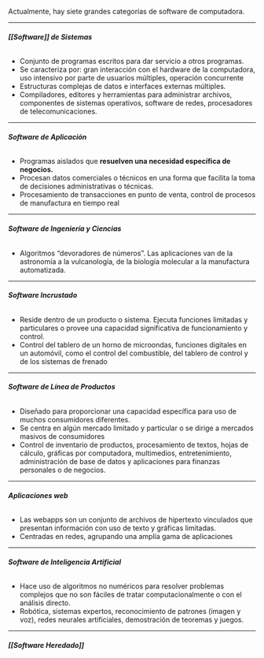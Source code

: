 Actualmente, hay siete grandes categorías de software de computadora.
****
###### **[[Software]] de Sistemas** 
- Conjunto de programas escritos para dar servicio a otros programas. 
- Se caracteriza por: gran interacción con el hardware de la computadora, uso intensivo por parte de usuarios múltiples, operación concurrente
- Estructuras complejas de datos e interfaces externas múltiples.
- Compiladores, editores y herramientas para administrar archivos, componentes de sistemas operativos, software de redes, procesadores de telecomunicaciones.
****
###### **Software de Aplicación** 
- Programas aislados que **resuelven una necesidad específica de negocios.**
- Procesan datos comerciales o técnicos en una forma que facilita la toma de decisiones administrativas o técnicas.
- Procesamiento de transacciones en punto de venta, control de procesos de manufactura en tiempo real
****
###### **Software de Ingeniería y Ciencias** 
- Algoritmos “devoradores de números”. Las aplicaciones van de la astronomía a la vulcanología, de la biología molecular a la manufactura automatizada. 
****
###### **Software Incrustado**
- Reside dentro de un producto o sistema. Ejecuta funciones limitadas y particulares o provee una capacidad significativa de funcionamiento y control.
- Control del tablero de un horno de microondas, funciones digitales en un automóvil, como el control del combustible, del tablero de control y de los sistemas de frenado
****
###### **Software de Línea de Productos**
- Diseñado para proporcionar una capacidad específica para uso de muchos consumidores diferentes.
- Se centra en algún mercado limitado y particular o se dirige a mercados masivos de consumidores 
- Control de inventario de productos, procesamiento de textos, hojas de cálculo, gráficas por computadora, multimedios, entretenimiento, administración de base de datos y aplicaciones para finanzas personales o de negocios.
****
###### **Aplicaciones web**
- Las webapps son un conjunto de archivos de hipertexto vinculados que presentan información con uso de texto y gráficas limitadas.
- Centradas en redes, agrupando una amplía gama de aplicaciones
****
###### **Software de Inteligencia Artificial** 
-  Hace uso de algoritmos no numéricos para resolver problemas complejos que no son fáciles de tratar computacionalmente o con el análisis directo. 
- Robótica, sistemas expertos, reconocimiento de patrones (imagen y voz), redes neurales artificiales, demostración de teoremas y juegos.
****
###### **[[Software Heredado]]**